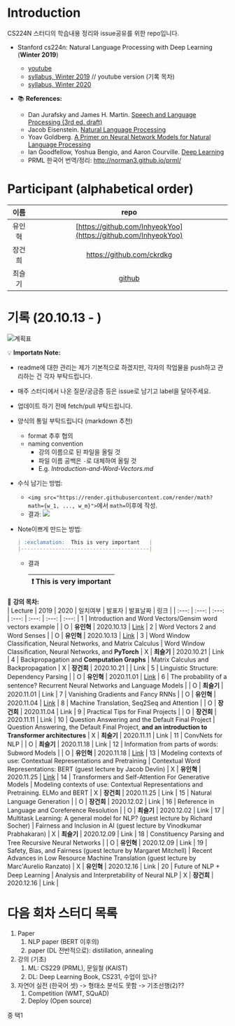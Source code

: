 # Introduction

CS224N 스터디의 학습내용 정리와 issue공유를 위한 repo입니다. 

- Stanford cs224n: Natural Language Processing with Deep Learning (**Winter 2019**)
  * [youtube](https://youtu.be/8rXD5-xhemo)
  * [syllabus, Winter 2019](https://web.stanford.edu/class/archive/cs/cs224n/cs224n.1194/) // youtube version (기록 목차)
  * [syllabus, Winter 2020](http://web.stanford.edu/class/cs224n/)

- 📚 **References:**
  - Dan Jurafsky and James H. Martin. [Speech and Language Processing (3rd ed. draft)](https://web.stanford.edu/~jurafsky/slp3/)
  - Jacob Eisenstein. [Natural Language Processing](/src/eisenstein-nlp-notes.pdf)
  - Yoav Goldberg. [A Primer on Neural Network Models for Natural Language Processing](/src/A-Primer-on-Neural-Network-Models-for-Natural-Language-Processing.pdf)
  - Ian Goodfellow, Yoshua Bengio, and Aaron Courville. [Deep Learning](http://www.deeplearningbook.org/)
  - PRML 한국어 번역/정리: http://norman3.github.io/prml/


# Participant (alphabetical order)

| 이름 | repo |
| :---: | :---: |
|유인혁|[https://github.com/InhyeokYoo](https://github.com/InhyeokYoo) |
|장건희|https://github.com/ckrdkg |
|최슬기|[github](https://github.com/abooundev)  |


# 기록 (20.10.13 - )

![계획표](https://user-images.githubusercontent.com/47516855/97106526-8b0b9700-1705-11eb-8503-916730dcc116.png)


💡 **Importatn Note:**
- readme에 대한 관리는 제가 기본적으로 하겠지만, 각자의 작업물을 push하고 관리하는 건 각자 부탁드립니다.
- 매주 스터디에서 나온 질문/궁금증 등은 issue로 남기고 label을 달아주세요.
- 업데이트 하기 전에 fetch/pull 부탁드립니다.
- 양식의 통일 부탁드립니다 (markdown 추천)
  - format 추후 협의
  - naming convention
    - 강의 이름으로 된 파일을 올릴 것
    - 파일 이름 공백은 `-`로 대체하여 올릴 것
    - E.g. *Introduction-and-Word-Vectors.md*
- 수식 남기는 방법:
  - `<img src="https://render.githubusercontent.com/render/math?math={w_1, ..., w_m}">`에서 `math=`이후에 작성.
  - 결과: <img src="https://render.githubusercontent.com/render/math?math={w_1, ..., w_m}">
- Note이쁘게 만드는 방법:

  ```markdown
  | :exclamation:  This is very important   |
  |-----------------------------------------|
  ```
  - 결과

    | :exclamation:  This is very important   |
    |-----------------------------------------|

📑 **강의 목차:**  
| Lecture | 2019 | 2020 | 일치여부 | 발표자 | 발표날짜 | 링크 |
| :---: | :---: | :---: | :---: | :---: | :---: | :---: |
1 |  Introduction and Word Vectors/Gensim word vectors example |  | O | **유인혁** | 2020.10.13 | [Link](/week1) |
2 | Word Vectors 2 and Word Senses |  | O | **유인혁** | 2020.10.13 | [Link](/week1) |
3 | Word Window Classification, Neural Networks, and Matrix Calculus  | Word Window Classification, Neural Networks, and **PyTorch** | X |  **최슬기** | 2020.10.21 | Link |
4 | Backpropagation and **Computation Graphs** | Matrix Calculus and Backpropagation | X |  **장건희** | 2020.10.21 | | Link |
5 | Linguistic Structure: Dependency Parsing  |  | O | **유인혁** | 2020.11.01 | [Link](/week3/Linguistic-Structure-Dependency-Parsing.md) |
6 | The probability of a sentence? Recurrent Neural Networks and Language Models | | O | **최슬기**  | 2020.11.01 |  Link |
7 | Vanishing Gradients and Fancy RNNs | | O | **유인혁**  | 2020.11.04 |  [Link](/week4/Slide7.pdf) |
8 | Machine Translation, Seq2Seq and Attention | | O | **장건희**  | 2020.11.04 |  Link |
9 | Practical Tips for Final Projects | | O | **장건희**  | 2020.11.11 |  Link |
10 | Question Answering and the Default Final Project | Question Answering, the Default Final Project, **and an introduction to Transformer architectures** | X | **최슬기**  | 2020.11.11 |  Link |
11 | ConvNets for NLP |  | O | **최슬기**  | 2020.11.18 |  Link |
12 | Information from parts of words: Subword Models | | O | **유인혁**  | 2020.11.18 |  [Link](/week6/Information-from-parts-of-words-Subword-Models.md) |
13 | Modeling contexts of use: Contextual Representations and Pretraining | Contextual Word Representations: BERT (guest lecture by Jacob Devlin) | X | **유인혁**  | 2020.11.25 |  [Link](/week7/Modeling-contexts-of-use-Contextual-Representations-and-Pretraining.md) |
14 | Transformers and Self-Attention For Generative Models | Modeling contexts of use: Contextual Representations and Pretraining. ELMo and BERT | X | **장건희**  | 2020.11.25 |  Link |
15 | Natural Language Generation | | O | **장건희**  | 2020.12.02 |  Link |
16 | Reference in Language and Coreference Resolution | | O | **최슬기**  | 2020.12.02 |  Link |
17 | Multitask Learning: A general model for NLP? (guest lecture by Richard Socher) | Fairness and Inclusion in AI (guest lecture by Vinodkumar Prabhakaran) | X | **최슬기**  | 2020.12.09 |  Link |
18 | Constituency Parsing and Tree Recursive Neural Networks  | | O | **유인혁**  | 2020.12.09 |  Link |
19 | Safety, Bias, and Fairness (guest lecture by Margaret Mitchell) | Recent Advances in Low Resource Machine Translation (guest lecture by Marc'Aurelio Ranzato) | X | **유인혁**  | 2020.12.16 |  Link |
20 | Future of NLP + Deep Learning   | Analysis and Interpretability of Neural NLP | X | **장건희**  | 2020.12.16 |  Link |

# 다음 회차 스터디 목록

1. Paper
   1. NLP paper (BERT 이후의)
   2. paper (DL 전반적으로): distillation, annealing
2. 강의 (기초)
   1. ML: CS229 (PRML), 문일철 (KAIST)
   2. DL: Deep Learning Book, CS231, 수업이 있나? 
3. 자연어 실전 (한국어 셋) -> 형태소 분석도 못함 -> 기초선행(2)??
   1. Competition (WMT, SQuAD)
   2. Deploy (Open source)

중 택1

